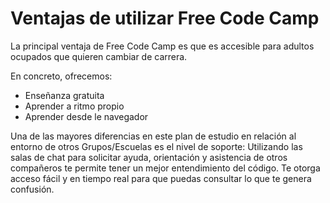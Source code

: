 # Ventajas de utilizar Free Code Camp

La principal ventaja de Free Code Camp es que es accesible para adultos ocupados que quieren cambiar de carrera.

En concreto, ofrecemos:

- Enseñanza gratuita
- Aprender a ritmo propio
- Aprender desde le navegador

Una de las mayores diferencias en este plan de estudio en relación al entorno de otros Grupos/Escuelas es el nivel de soporte: Utilizando las salas de chat para solicitar ayuda, orientación y asistencia de otros compañeros te permite tener un mejor entendimiento del código. Te otorga acceso fácil y en tiempo real para que puedas consultar lo que te genera confusión.

